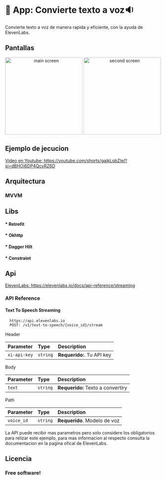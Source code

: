 
# :iphone: App: Convierte texto a voz:sound:

Convierte texto a voz de manera rapida y eficiente, con la ayuda de ElevenLabs.


## Pantallas
<div align="center">
  <img src="https://github.com/JmanuelJ/Resources-Myrepos/blob/main/Functions%20Speech/Main-Screen.jpg" height="250" alt="main screen"  />
  <img src="https://github.com/JmanuelJ/Resources-Myrepos/blob/main/Functions%20Speech/Second.Screen.jpg" height="250" alt="second screen"  />
</div>

## Ejemplo de jecucion 
[Video en Youtube: ](https://youtube.com/shorts/gajkLobZIeI?si=dBHOi6DP4QcyRZ6D) https://youtube.com/shorts/gajkLobZIeI?si=dBHOi6DP4QcyRZ6D

## Arquitectura 
### MVVM

## Libs
#### * Retrofit
#### * Okhttp
#### * Dagger Hilt
#### * Constraint


## Api

[ElevenLabs: ](https://elevenlabs.io/docs/api-reference/streaming) https://elevenlabs.io/docs/api-reference/streaming


### API Reference

#### Text To Speech Streaming

```http
  https://api.elevenlabs.io
  POST: /v1/text-to-speech/{voice_id}/stream
```
Header  

| Parameter | Type     | Description                |
| :-------- | :------- | :------------------------- |
|  `xi-api-key`  | `string` | **Requerido:**. Tu API key |


Body

| Parameter | Type     | Description                |
| :-------- | :------- | :------------------------- |
|  `text`  | `string` | **Requerido:** Texto a convertiry |


Path

| Parameter | Type     | Description                |
| :-------- | :------- | :------------------------- |
|  `voice_id`  | `string` | **Requerido**. Modelo de voz  |


La API puede recibir mas parametros pero solo considere los obligatorios para relizar este ejemplo, para mas informacion al respecto consulta la documentacion en la pagina ofical de ElevenLabs.


## Licencia
### Free software!




